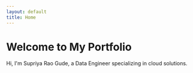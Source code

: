 ```yaml
---
layout: default
title: Home
---
```


<div class="hero">
  <h1>Welcome to My Portfolio</h1>
  <p>Hi, I'm Supriya Rao Gude, a Data Engineer specializing in cloud solutions.</p>
</div>